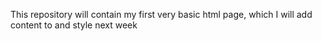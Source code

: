 This repository will contain my first very basic html page, which I will add content to and style next week

